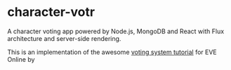 # character-votr
A character voting app powered by Node.js, MongoDB and React with Flux architecture and server-side rendering.

This is an implementation of the awesome [voting system tutorial](http://sahatyalkabov.com/create-a-character-voting-app-using-react-nodejs-mongodb-and-socketio) for EVE Online by